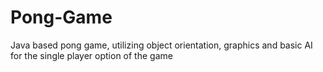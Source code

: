 # Pong-Game
Java based pong game, utilizing object orientation, graphics and basic AI for the single player option of the game
